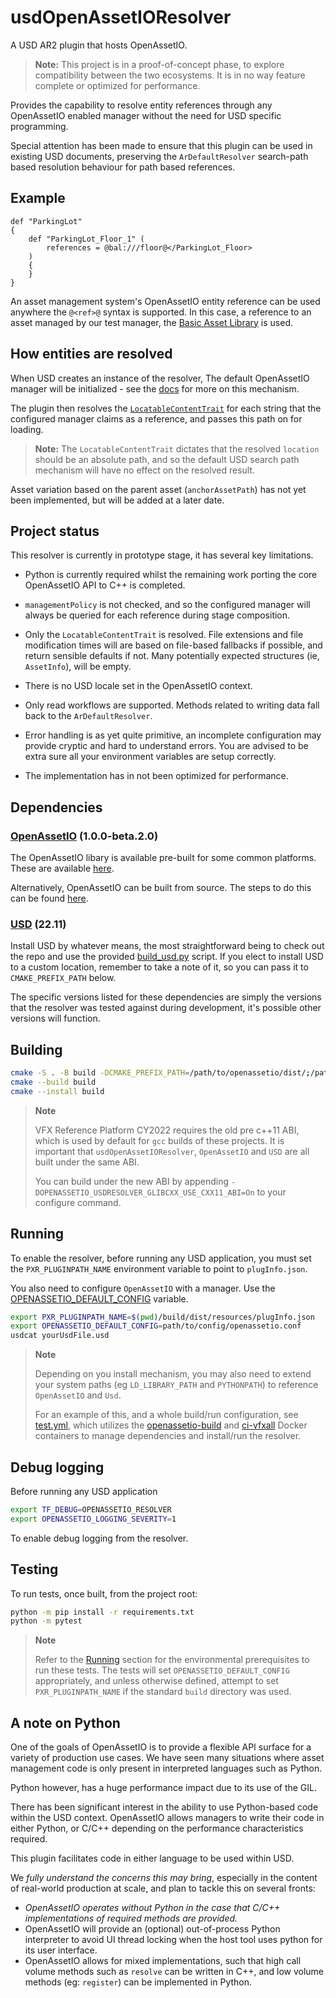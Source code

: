# usdOpenAssetIOResolver

A USD AR2 plugin that hosts OpenAssetIO.

> **Note:**
> This project is in a proof-of-concept phase, to explore compatibility
> between the two ecosystems. It is in no way feature complete or
> optimized for performance.

Provides the capability to resolve entity references through any
OpenAssetIO enabled manager without the need for USD specific
programming.

Special attention has been made to ensure that this plugin can be used
in existing USD documents, preserving the `ArDefaultResolver`
search-path based resolution behaviour for path based references.

## Example

```usd
def "ParkingLot"
{
    def "ParkingLot_Floor_1" (
        references = @bal:///floor@</ParkingLot_Floor>
    )
    {
    }
}
```

An asset management system's OpenAssetIO entity reference can be used
anywhere the `@<ref>@` syntax is supported. In this case, a reference to
an asset managed by our test manager, the [Basic Asset
Library](https://github.com/OpenAssetIO/OpenAssetIO-Manager-BAL) is used.

## How entities are resolved

When USD creates an instance of the resolver, The default OpenAssetIO
manager will be initialized - see the
[docs](https://openassetio.github.io/OpenAssetIO/glossary.html#default_config_var)
for more on this mechanism.

The plugin then resolves the [`LocatableContentTrait`](https://github.com/OpenAssetIO/OpenAssetIO-MediaCreation/blob/659e641ce7e4dba6c5c6508c30b484fa31c1d61a/traits.yml#L54)
for each string that the configured manager claims as a reference, and
passes this path on for loading.

> **Note:**
> The `LocatableContentTrait` dictates that the resolved `location`
> should be an absolute path, and so the default USD search path
> mechanism will have no effect on the resolved result.

Asset variation based on the parent asset (`anchorAssetPath`) has not
yet been implemented, but will be added at a later date.

## Project status

This resolver is currently in prototype stage, it has several key
limitations.

- Python is currently required whilst the remaining work porting the
  core OpenAssetIO API to C++ is completed.

- `managementPolicy` is not checked, and so the configured manager will
  always be queried for each reference during stage composition.

- Only the `LocatableContentTrait` is resolved. File extensions and file
  modification times will are based on file-based fallbacks if possible,
  and return sensible defaults if not. Many potentially expected
  structures (ie, `AssetInfo`), will be empty.

- There is no USD locale set in the OpenAssetIO context.

- Only read workflows are supported. Methods related to writing data
  fall back to the `ArDefaultResolver`.

- Error handling is as yet quite primitive, an incomplete configuration
  may provide cryptic and hard to understand errors. You are advised to
  be extra sure all your environment variables are setup correctly.

- The implementation has in not been optimized for performance.

## Dependencies

### [OpenAssetIO](https://github.com/OpenAssetIO/OpenAssetIO/) (1.0.0-beta.2.0)

The OpenAssetIO libary is available pre-built for some common platforms.
These are available
[here](https://github.com/OpenAssetIO/OpenAssetIO/releases).

Alternatively, OpenAssetIO can be built from source. The steps to do
this can be found
[here](https://github.com/OpenAssetIO/OpenAssetIO/blob/main/doc/BUILDING.md).

### [USD](https://github.com/PixarAnimationStudios/USD) (22.11)

Install USD by whatever means, the most straightforward being to check
out the repo and use the provided
[build_usd.py](https://github.com/PixarAnimationStudios/USD/tree/release/build_scripts)
script. If you elect to install USD to a custom location, remember to
take a note of it, so you can pass it to `CMAKE_PREFIX_PATH` below.

The specific versions listed for these dependencies are simply the
versions that the resolver was tested against during development, it's
possible other versions will function.

## Building

```sh
cmake -S . -B build -DCMAKE_PREFIX_PATH=/path/to/openassetio/dist/;/path/to/USD
cmake --build build
cmake --install build
```

> **Note**
>
> VFX Reference Platform CY2022 requires the old pre c++11 ABI, which is
> used by default for `gcc` builds of these projects. It is important
> that `usdOpenAssetIOResolver`, `OpenAssetIO` and `USD` are all built
> under the same ABI.
>
> You can build under the new ABI by appending
> `-DOPENASSETIO_USDRESOLVER_GLIBCXX_USE_CXX11_ABI=On` to your configure
> command.

## Running

To enable the resolver, before running any USD application, you must set
the `PXR_PLUGINPATH_NAME` environment variable to point to
`plugInfo.json`.

You also need to configure `OpenAssetIO` with a manager. Use the
[OPENASSETIO_DEFAULT_CONFIG](https://openassetio.github.io/OpenAssetIO/glossary.html#default_config_var)
variable.

```sh
export PXR_PLUGINPATH_NAME=$(pwd)/build/dist/resources/plugInfo.json
export OPENASSETIO_DEFAULT_CONFIG=path/to/config/openassetio.conf
usdcat yourUsdFile.usd
```

> **Note**
>
> Depending on you install mechanism, you may also need to extend your
> system paths (eg `LD_LIBRARY_PATH` and `PYTHONPATH`) to reference
>`OpenAssetIO` and `Usd`.
>
> For an example of this, and a whole build/run configuration, see
> [test.yml](.github/workflows/test.yml), which utilizes the
> [openassetio-build](https://github.com/openassetio/OpenAssetIO/pkgs/container/openassetio-build)
> and [ci-vfxall](https://hub.docker.com/r/aswf/ci-vfxall) Docker
> containers to manage dependencies and install/run the resolver.

## Debug logging

Before running any USD application

```sh
export TF_DEBUG=OPENASSETIO_RESOLVER
export OPENASSETIO_LOGGING_SEVERITY=1
```

To enable debug logging from the resolver.

## Testing

To run tests, once built, from the project root:

```sh
python -m pip install -r requirements.txt
python -m pytest
```

> **Note**
>
> Refer to the [Running](#running) section for the environmental
> prerequisites to run these tests. The tests will set
> `OPENASSETIO_DEFAULT_CONFIG` appropriately, and unless otherwise
> defined, attempt to set `PXR_PLUGINPATH_NAME` if the standard `build`
> directory was used.

## A note on Python

One of the goals of OpenAssetIO is to provide a flexible API surface for
a variety of production use cases. We have seen many situations where
asset management code is only present in interpreted languages such as
Python.

Python however, has a huge performance impact due to its use of the GIL.

There has been significant interest in the ability to use Python-based
code within the USD context. OpenAssetIO allows managers to write their
code in either Python, or C/C++ depending on the performance
characteristics required.

This plugin facilitates code in either language to be used within USD.

We _fully understand the concerns this may bring_, especially in the
content of real-world production at scale, and plan to tackle this on
several fronts:

- _OpenAssetIO operates without Python in the case that C/C++
  implementations of required methods are provided._
- OpenAssetIO will provide an (optional) out-of-process Python
  interpreter to avoid UI thread locking when the host tool uses python
  for its user interface.
- OpenAssetIO allows for mixed implementations, such that high call
  volume methods such as `resolve` can be written in C++, and low volume
  methods (eg: `register`) can be implemented in Python.
